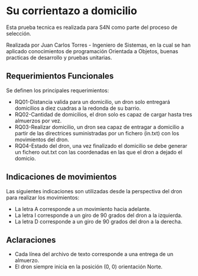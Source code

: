 Su corrientazo a domicilio
===============

Esta prueba tecnica es realizada para S4N como parte del proceso de selección.

Realizada por Juan Carlos Torres - Ingeniero de Sistemas, en la cual se han aplicado conocimientos de programación Orientada a Objetos, buenas practicas de desarrollo y pruebas unitarias.

Requerimientos Funcionales
--------------------
Se definen los principales requerimientos:
+ RQ01-Distancia valida para un domicilio, un dron solo entregará domicilios a diez cuadras a la redonda de su barrio.
+ RQ02-Cantidad de domicilios, el dron solo es capaz de cargar hasta tres almuerzos por vez.
+ RQ03-Realizar domicilio, un dron sea capaz de entragar a domicilio a partir de las directrices suministradas por un fichero (in.txt) con los movimientos del dron.
+ RQ04-Estado del dron, una vez finalizado el domicilio se debe generar un fichero out.txt con las coordenadas en las que el dron a dejado el domicio. 

Indicaciones de movimientos
--------------------
Las siguientes indicaciones son utilizadas desde la perspectiva del dron para realizar los movimientos:
+ La letra A corresponde a un movimiento hacia adelante.
+ La letra I corresponde a un giro de 90 grados del dron a la izquierda.
+ La letra D corresponde a un giro de 90 grados del dron a la derecha.

Aclaraciones
--------------------
+ Cada línea del archivo de texto corresponde a una entrega de un almuerzo.
+ El dron siempre inicia en la posición (0, 0) orientación Norte.
